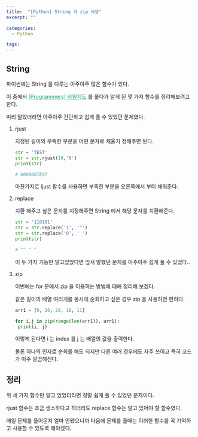 ```yaml
---
title:  "[Python] String 과 zip 사용"
excerpt: ""

categories:
  - Python

tags:
---
```


## String

파이썬에는 String 을 다루는 아주아주 많은 함수가 있다.

이 중에서 <a href="https://nam-ki-bok.github.io/quiz/Quiz_SecretMap/" style="color:#0FA678" target="_blank">[Programmers] 비밀지도</a> 를 풀다가 알게 된 몇 가지 함수를 정리해보려고 한다.

미리 알았더라면 아주아주 간단하고 쉽게 풀 수 있었던 문제였다.

1. rjust

   지정된 길이와 부족한 부분을 어떤 문자로 채울지 정해주면 된다.

   ```python
   str = 'TEST'
   str = str.rjust(10,'0')
   print(str)
   
   # 000000TEST
   ```

   마찬가지로 ljust 함수를 사용하면 부족한 부분을 오른쪽에서 부터 채워준다.

   

2. replace

   치환 해주고 싶은 문자를 지정해주면 String 에서 해당 문자를 치환해준다.

   ```python
   str = '110101'
   str = str.replace('1', '^')
   str = str.replace('0', ' ')
   print(str)
   
   # ^^ ^ ^
   ```

   이 두 가지 기능만 알고있었다면 앞서 말했던 문제를 아주아주 쉽게 풀 수 있었다..

   

3. zip

   이번에는 for 문에서 zip 을 이용하는 방법에 대해 정리해 보겠다.

   같은 길이의 배열 여러개를 동시에 순회하고 싶은 경우 zip 을 사용하면 편하다.

   ```python
   arr1 = [9, 20, 28, 18, 11]
   
   for i,j in zip(range(len(arr1)), arr1):
   	print(i, j)
   ```

   이렇게 된다면 i 는 index 를 j 는 배열의 값을 출력한다.

   물론 하나의 인자로 순회를 해도 되지만 다른 여러 경우에도 자주 쓰이고 특히 코드가 아주 깔끔해진다.

## 정리

위 세 가지 함수만 알고 있었더라면 정말 쉽게 풀 수 있었던 문제이다.

rjust 함수는 조금 생소하다고 하더라도 replace 함수는 알고 있어야 할 함수였다.

매일 문제를 풀어온지 얼마 안됐으니까 다음에 문제를 풀때는 이러한 함수를 꼭 기억하고 사용할 수 있도록 해야겠다.

